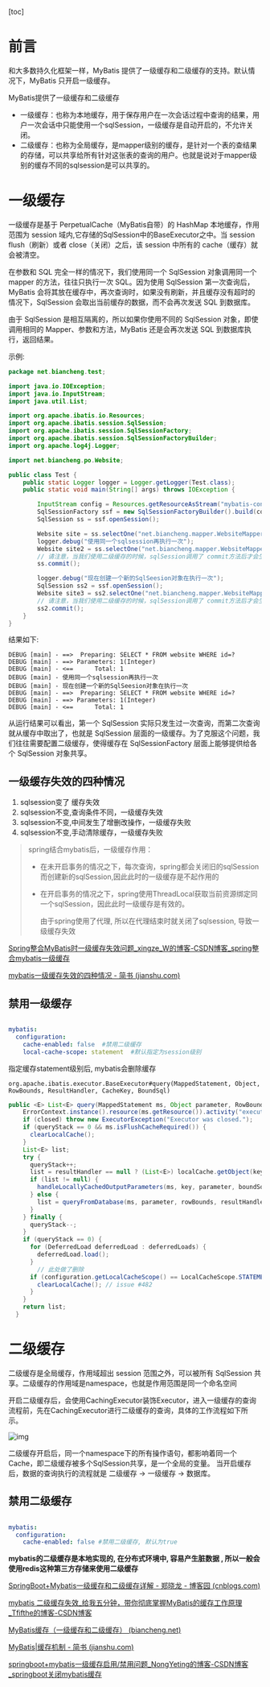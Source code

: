 [toc]



# 前言

和大多数持久化框架一样，MyBatis 提供了一级缓存和二级缓存的支持。默认情况下，MyBatis 只开启一级缓存。

MyBatis提供了一级缓存和二级缓存

- 一级缓存：也称为本地缓存，用于保存用户在一次会话过程中查询的结果，用户一次会话中只能使用一个sqlSession，一级缓存是自动开启的，不允许关闭。
- 二级缓存：也称为全局缓存，是mapper级别的缓存，是针对一个表的查结果的存储，可以共享给所有针对这张表的查询的用户。也就是说对于mapper级别的缓存不同的sqlsession是可以共享的。

# 一级缓存

一级缓存是基于 PerpetualCache（MyBatis自带）的 HashMap 本地缓存，作用范围为 session 域内,它存储的SqlSession中的BaseExecutor之中。当 session flush（刷新）或者 close（关闭）之后，该 session 中所有的 cache（缓存）就会被清空。

在参数和 SQL 完全一样的情况下，我们使用同一个 SqlSession 对象调用同一个 mapper 的方法，往往只执行一次 SQL。因为使用 SqlSession 第一次查询后，MyBatis 会将其放在缓存中，再次查询时，如果没有刷新，并且缓存没有超时的情况下，SqlSession 会取出当前缓存的数据，而不会再次发送 SQL 到数据库。

由于 SqlSession 是相互隔离的，所以如果你使用不同的 SqlSession 对象，即使调用相同的 Mapper、参数和方法，MyBatis 还是会再次发送 SQL 到数据库执行，返回结果。



示例:

```java
package net.biancheng.test;

import java.io.IOException;
import java.io.InputStream;
import java.util.List;

import org.apache.ibatis.io.Resources;
import org.apache.ibatis.session.SqlSession;
import org.apache.ibatis.session.SqlSessionFactory;
import org.apache.ibatis.session.SqlSessionFactoryBuilder;
import org.apache.log4j.Logger;

import net.biancheng.po.Website;

public class Test {
    public static Logger logger = Logger.getLogger(Test.class);
    public static void main(String[] args) throws IOException {

        InputStream config = Resources.getResourceAsStream("mybatis-config.xml"); // 根据配置文件构建
        SqlSessionFactory ssf = new SqlSessionFactoryBuilder().build(config);
        SqlSession ss = ssf.openSession();

        Website site = ss.selectOne("net.biancheng.mapper.WebsiteMapper.selectWebsiteById", 1);
        logger.debug("使用同一个sqlsession再执行一次");
        Website site2 = ss.selectOne("net.biancheng.mapper.WebsiteMapper.selectWebsiteById", 1);
        // 请注意，当我们使用二级缓存的时候，sqlSession调用了 commit方法后才会生效
        ss.commit();

        logger.debug("现在创建一个新的SqlSeesion对象在执行一次");
        SqlSession ss2 = ssf.openSession();
        Website site3 = ss2.selectOne("net.biancheng.mapper.WebsiteMapper.selectWebsiteById", 1);
        // 请注意，当我们使用二级缓存的时候，sqlSession调用了 commit方法后才会生效
        ss2.commit();
    }
}
```

结果如下:

```
DEBUG [main] - ==>  Preparing: SELECT * FROM website WHERE id=?
DEBUG [main] - ==> Parameters: 1(Integer)
DEBUG [main] - <==      Total: 1
DEBUG [main] - 使用同一个sqlsession再执行一次
DEBUG [main] - 现在创建一个新的SqlSeesion对象在执行一次
DEBUG [main] - ==>  Preparing: SELECT * FROM website WHERE id=?
DEBUG [main] - ==> Parameters: 1(Integer)
DEBUG [main] - <==      Total: 1
```

从运行结果可以看出，第一个 SqlSession 实际只发生过一次查询，而第二次查询就从缓存中取出了，也就是 SqlSession 层面的一级缓存。为了克服这个问题，我们往往需要配置二级缓存，使得缓存在 SqlSessionFactory 层面上能够提供给各个 SqlSession 对象共享。



## 一级缓存失效的四种情况

1. sqlsession变了 缓存失效
2. sqlsession不变,查询条件不同，一级缓存失效
3. sqlsession不变,中间发生了增删改操作，一级缓存失败
4. sqlsession不变,手动清除缓存，一级缓存失败



> spring结合mybatis后，一级缓存作用：
>
> - 在未开启事务的情况之下，每次查询，spring都会关闭旧的sqlSession而创建新的sqlSession,因此此时的一级缓存是不起作用的
>
> - 在开启事务的情况之下，spring使用ThreadLocal获取当前资源绑定同一个sqlSession，因此此时一级缓存是有效的。
>
>   
>
>   由于spring使用了代理, 所以在代理结束时就关闭了sqlsession, 导致一级缓存失效

[Spring整合MyBatis时一级缓存失效问题_xingze_W的博客-CSDN博客_spring整合mybatis一级缓存](https://blog.csdn.net/qq_42220174/article/details/102993338)

[mybatis一级缓存失效的四种情况 - 简书 (jianshu.com)](https://www.jianshu.com/p/2521ccc7a7df)



## 禁用一级缓存

```yaml

mybatis:
  configuration:
    cache-enabled: false  #禁用二级缓存
    local-cache-scope: statement  #默认指定为session级别
```



指定缓存statement级别后, mybatis会删除缓存

`org.apache.ibatis.executor.BaseExecutor#query(MappedStatement, Object, RowBounds, ResultHandler, CacheKey, BoundSql)`

```java
public <E> List<E> query(MappedStatement ms, Object parameter, RowBounds rowBounds, ResultHandler resultHandler, CacheKey key, BoundSql boundSql) throws SQLException {
    ErrorContext.instance().resource(ms.getResource()).activity("executing a query").object(ms.getId());
    if (closed) throw new ExecutorException("Executor was closed.");
    if (queryStack == 0 && ms.isFlushCacheRequired()) {
      clearLocalCache();
    }
    List<E> list;
    try {
      queryStack++;
      list = resultHandler == null ? (List<E>) localCache.getObject(key) : null;
      if (list != null) {
        handleLocallyCachedOutputParameters(ms, key, parameter, boundSql);
      } else {
        list = queryFromDatabase(ms, parameter, rowBounds, resultHandler, key, boundSql);
      }
    } finally {
      queryStack--;
    }
    if (queryStack == 0) {
      for (DeferredLoad deferredLoad : deferredLoads) {
        deferredLoad.load();
      }
        // 此处做了删除
      if (configuration.getLocalCacheScope() == LocalCacheScope.STATEMENT) {
        clearLocalCache(); // issue #482
      }
    }
    return list;
  }
```





# 二级缓存

二级缓存是全局缓存，作用域超出 session 范围之外，可以被所有 SqlSession 共享。二级缓存的作用域是namespace，也就是作用范围是同一个命名空间

开启二级缓存后，会使用CachingExecutor装饰Executor，进入一级缓存的查询流程前，先在CachingExecutor进行二级缓存的查询，具体的工作流程如下所示。

![img](https://upload-images.jianshu.io/upload_images/15083002-cfdb77a351f8fc73.png?imageMogr2/auto-orient/strip|imageView2/2/w/966/format/webp)

二级缓存开启后，同一个namespace下的所有操作语句，都影响着同一个Cache，即二级缓存被多个SqlSession共享，是一个全局的变量。
当开启缓存后，数据的查询执行的流程就是 二级缓存 -> 一级缓存 -> 数据库。



## 禁用二级缓存

```yaml

mybatis:
  configuration:
    cache-enabled: false #禁用二级缓存, 默认为true
```







**mybatis的二级缓存是本地实现的, 在分布式环境中, 容易产生脏数据 , 所以一般会使用redis这种第三方存储来使用二级缓存**





[SpringBoot+Mybatis一级缓存和二级缓存详解 - 郑晓龙 - 博客园 (cnblogs.com)](https://www.cnblogs.com/zhengxl5566/p/11868656.html)

[mybatis 二级缓存失效_给我五分钟，带你彻底掌握MyBatis的缓存工作原理_Tfifthe的博客-CSDN博客](https://blog.csdn.net/weixin_28689507/article/details/112337488)

[MyBatis缓存（一级缓存和二级缓存） (biancheng.net)](http://c.biancheng.net/mybatis/cache.html)

[MyBatis|缓存机制 - 简书 (jianshu.com)](https://www.jianshu.com/p/b4522c9212fb)

[springboot+mybatis一级缓存启用/禁用问题_NongYeting的博客-CSDN博客_springboot关闭mybatis缓存](https://blog.csdn.net/NongYeting/article/details/106408985)